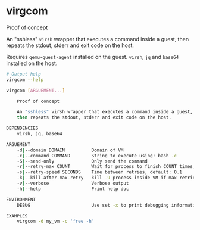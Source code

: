# virgcom

Proof of concept

An "sshless" `virsh` wrapper that executes a command inside a guest, then repeats the stdout, stderr and exit code on the host.

Requires `qemu-guest-agent` installed on the guest. `virsh`, `jq` and `base64` installed on the host.

```bash
# Output help
virgcom --help
```
```bash
virgcom [ARGUEMENT...]

	Proof of concept

	An "sshless" virsh wrapper that executes a command inside a guest,
	then repeats the stdout, stderr and exit code on the host.

DEPENDENCIES
	virsh, jq, base64

ARGUEMENT
	-d|--domain DOMAIN          Domain of VM
	-c|--command COMMAND        String to execute using: bash -c
	-S|--send-only              Only send the command
	-r|--retry-max COUNT        Wait for process to finish COUNT times, default: 100
	-s|--retry-speed SECONDS    Time between retries, default: 0.1
	-k|--kill-after-max-retry   kill -9 process inside VM if max retries is exceeded
	-v|--verbose                Verbose output
	-h|--help                   Print help doc

ENVIRONMENT
	DEBUG                       Use set -x to print debugging information

EXAMPLES
	virgcom -d my_vm -c 'free -h'
```
